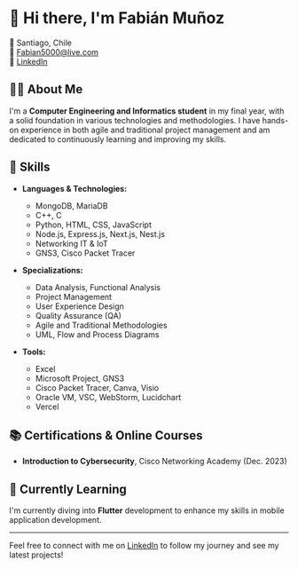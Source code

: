 # 👋 Hi there, I'm Fabián Muñoz

📍 Santiago, Chile  
📧 Fabian5000@live.com  
🔗 [LinkedIn](https://www.linkedin.com/in/fabián-muñoz-585255256)

## 👨‍💻 About Me

I'm a **Computer Engineering and Informatics student** in my final year, with a solid foundation in various technologies and methodologies. I have hands-on experience in both agile and traditional project management and am dedicated to continuously learning and improving my skills.

## 🚀 Skills

- **Languages & Technologies:**
  - MongoDB, MariaDB
  - C++, C
  - Python, HTML, CSS, JavaScript
  - Node.js, Express.js, Next.js, Nest.js
  - Networking IT & IoT
  - GNS3, Cisco Packet Tracer

- **Specializations:**
  - Data Analysis, Functional Analysis
  - Project Management
  - User Experience Design
  - Quality Assurance (QA)
  - Agile and Traditional Methodologies
  - UML, Flow and Process Diagrams

- **Tools:**
  - Excel
  - Microsoft Project, GNS3
  - Cisco Packet Tracer, Canva, Visio
  - Oracle VM, VSC, WebStorm, Lucidchart
  - Vercel

## 📚 Certifications & Online Courses

- **Introduction to Cybersecurity**, Cisco Networking Academy (Dec. 2023)

## 🌱 Currently Learning

I'm currently diving into **Flutter** development to enhance my skills in mobile application development.

---

Feel free to connect with me on [LinkedIn](www.linkedin.com/in/fabián-omar-muñoz-parra-585255256) to follow my journey and see my latest projects!
